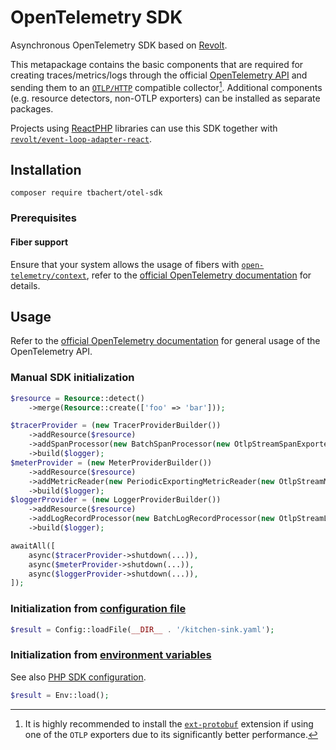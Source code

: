# OpenTelemetry SDK

Asynchronous OpenTelemetry SDK based on [Revolt].  

This metapackage contains the basic components that are required for creating traces/metrics/logs through the
official [OpenTelemetry API](https://packagist.org/packages/open-telemetry/api) and sending them to an [`OTLP/HTTP`]
compatible collector[^1]. Additional components (e.g. resource detectors, non-OTLP exporters) can be installed
as separate packages.

Projects using [ReactPHP] libraries can use this SDK together with [`revolt/event-loop-adapter-react`].

[^1]: It is highly recommended to install the [`ext-protobuf`] extension if using one of the `OTLP` exporters due to
its significantly better performance.

## Installation

```shell
composer require tbachert/otel-sdk
```

### Prerequisites

#### Fiber support

Ensure that your system allows the usage of fibers with [`open-telemetry/context`], refer to the
[official OpenTelemetry documentation](https://opentelemetry.io/docs/instrumentation/php/#ext-ffi) for details.

## Usage

Refer to the [official OpenTelemetry documentation](https://opentelemetry.io/docs/instrumentation/php/) for general usage of the OpenTelemetry API.

### Manual SDK initialization

```php
$resource = Resource::detect()
    ->merge(Resource::create(['foo' => 'bar']));

$tracerProvider = (new TracerProviderBuilder())
    ->addResource($resource)
    ->addSpanProcessor(new BatchSpanProcessor(new OtlpStreamSpanExporter(getStdout())))
    ->build($logger);
$meterProvider = (new MeterProviderBuilder())
    ->addResource($resource)
    ->addMetricReader(new PeriodicExportingMetricReader(new OtlpStreamMetricExporter(getStdout())))
    ->build($logger);
$loggerProvider = (new LoggerProviderBuilder())
    ->addResource($resource)
    ->addLogRecordProcessor(new BatchLogRecordProcessor(new OtlpStreamLogRecordExporter(getStdout())))
    ->build($logger);
```

```php
awaitAll([
    async($tracerProvider->shutdown(...)),
    async($meterProvider->shutdown(...)),
    async($loggerProvider->shutdown(...)),
]);
```

### Initialization from [configuration file](https://opentelemetry.io/docs/specs/otel/configuration/file-configuration/)

```php
$result = Config::loadFile(__DIR__ . '/kitchen-sink.yaml');
```

### Initialization from [environment variables](https://opentelemetry.io/docs/specs/otel/configuration/sdk-environment-variables/)

See also [PHP SDK configuration](https://opentelemetry.io/docs/instrumentation/php/sdk/#configuration).

```php
$result = Env::load();
```


[Revolt]: https://revolt.run/
[ReactPHP]: https://reactphp.org/
[`revolt/event-loop-adapter-react`]: https://github.com/revoltphp/event-loop-adapter-react
[`OTLP/HTTP`]: https://opentelemetry.io/docs/specs/otlp/#otlphttp
[`ext-protobuf`]: https://opentelemetry.io/docs/instrumentation/php/#ext-protobuf
[`open-telemetry/context`]: https://github.com/opentelemetry-php/context

